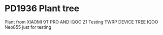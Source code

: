 # PD1936 Plant tree
Plant from XIAOMI 9T PRO AND IQOO Z1
Testing TWRP DEVICE TREE
IQOO Neo855 
just for testing
